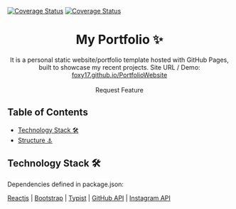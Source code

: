 <!-- PROJECT LOGO -->
<a href='https://coveralls.io/github/foxy17/PortfolioWebsite'><img src='https://coveralls.io/repos/github/foxy17/PortfolioWebsite/badge.svg' alt='Coverage Status' /></a>
<a href='https://travis-ci.org/foxy17/PortfolioWebsite'><img src='https://travis-ci.org/foxy17/PortfolioWebsite.svg?branch=master' alt='Coverage Status' /></a>
<br />

<p align="center">
  <h1 align="center">My Portfolio ✨</h1>

  <p align="center">
    It is a personal static website/portfolio template hosted with GitHub Pages, built to showcase my recent projects. Site URL / Demo: 
    <a href="https://foxy17.github.io/PortfolioWebsite">foxy17.github.io/PortfolioWebsite</a>
    <br />
    <br />
    <a >Request Feature</a>
  </p>
</p>


## Table of Contents
- [Technology Stack 🛠️](#technology-stack-)
- [Structure ⚓](#structure-)

## Technology Stack 🛠️

Dependencies defined in package.json:

[Reactjs](https://reactjs.org/)
| [Bootstrap](https://getbootstrap.com/)
| [Typist](https://github.com/jstejada/react-typist)
| [GitHub API](https://developer.github.com/v3/repos/)
| [Instagram API](https://www.instagram.com/developer/embedding/)



